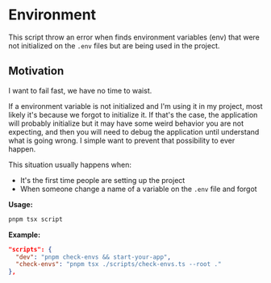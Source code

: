 # Environment
This script throw an error when finds environment variables (env) that were not initialized on the `.env` files but are being used in the project.

## Motivation
I want to fail fast, we have no time to waist.

If a environment variable is not initialized and I'm using it in my project, most likely it's because we forgot to initialize it. If that's the case, the application will probably initialize but it may have some weird behavior you are not expecting, and then you will need to debug the application until understand what is going wrong. I simple want to prevent that possibility to ever happen.

This situation usually happens when:
- It's the first time people are setting up the project
- When someone change a name of a variable on the `.env` file and forgot 

**Usage:**
```bash
pnpm tsx script
```

**Example:**
```json
"scripts": {
  "dev": "pnpm check-envs && start-your-app",
  "check-envs": "pnpm tsx ./scripts/check-envs.ts --root ."
},
```